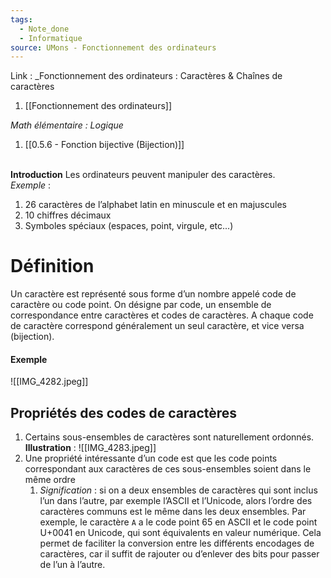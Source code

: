 ```yaml
---
tags:
  - Note_done
  - Informatique
source: UMons - Fonctionnement des ordinateurs
---
```


Link :
_Fonctionnement des ordinateurs : Caractères & Chaînes de caractères
1. [[Fonctionnement des ordinateurs]]

_Math élémentaire : Logique_
1. [[0.5.6 - Fonction bijective (Bijection)]]

\
**Introduction**
Les ordinateurs peuvent manipuler des caractères.
\
_Exemple_ :
1. 26 caractères de l’alphabet latin en minuscule et en majuscules 
2. 10 chiffres décimaux 
3. Symboles spéciaux (espaces, point, virgule, etc...)
# Définition
Un caractère est représenté sous forme d’un nombre appelé code de caractère ou code point. On désigne par code, un ensemble de correspondance entre caractères et codes de caractères. A chaque code de caractère correspond généralement un seul caractère, et vice versa (bijection).
#### Exemple
![[IMG_4282.jpeg]]

## Propriétés des codes de caractères 
1. Certains sous-ensembles de caractères sont naturellement ordonnés. 
**Illustration** : ![[IMG_4283.jpeg]]
2. Une propriété intéressante d’un code est que les code points correspondant aux caractères de ces sous-ensembles soient dans le même ordre 
	1. _Signification_ : si on a deux ensembles de caractères qui sont inclus l’un dans l’autre, par exemple l’ASCII et l’Unicode, alors l’ordre des caractères communs est le même dans les deux ensembles. Par exemple, le caractère `A` a le code point 65 en ASCII et le code point U+0041 en Unicode, qui sont équivalents en valeur numérique. Cela permet de faciliter la conversion entre les différents encodages de caractères, car il suffit de rajouter ou d’enlever des bits pour passer de l’un à l’autre.
